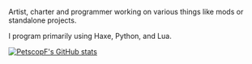Artist, charter and programmer working on various things like mods or standalone projects.

I program primarily using Haxe, Python, and Lua.

[![PetscopF's GitHub stats](https://github-readme-stats.vercel.app/api?username=PetscopF)](https://github.com/anuraghazra/github-readme-stats)
